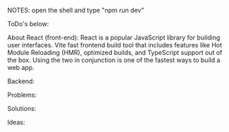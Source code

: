 NOTES:
open the shell and type "npm run dev"


ToDo's below:







About React (front-end): React is a popular JavaScript library for building user interfaces.
Vite fast frontend build tool that includes features like Hot Module Reloading (HMR), optimized builds, and TypeScript support out of the box.
Using the two in conjunction is one of the fastest ways to build a web app.



Backend:

Problems:

Solutions:

Ideas: 

